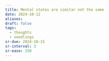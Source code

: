 ```yaml
---
title: Mental states are similar not the same
date: 2024-10-12
aliases: 
draft: false
tags:
  - thoughts
  - seedlings
sr-due: 2024-10-15
sr-interval: 3
sr-ease: 250
---
```

